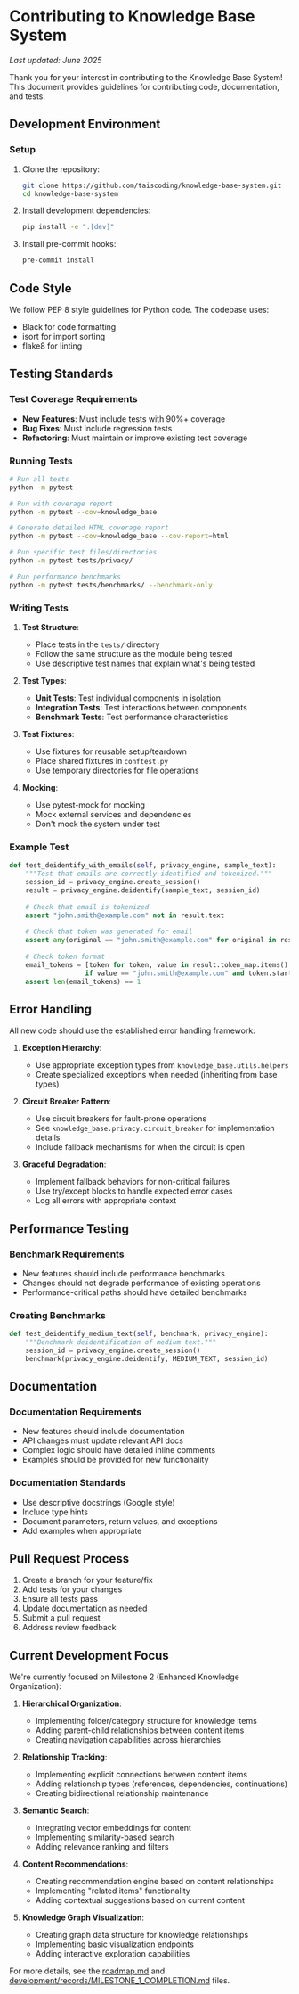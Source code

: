# Contributing to Knowledge Base System

*Last updated: June 2025*

Thank you for your interest in contributing to the Knowledge Base System! This document provides guidelines for contributing code, documentation, and tests.

## Development Environment

### Setup

1. Clone the repository:
   ```bash
   git clone https://github.com/taiscoding/knowledge-base-system.git
   cd knowledge-base-system
   ```

2. Install development dependencies:
   ```bash
   pip install -e ".[dev]"
   ```

3. Install pre-commit hooks:
   ```bash
   pre-commit install
   ```

## Code Style

We follow PEP 8 style guidelines for Python code. The codebase uses:

- Black for code formatting
- isort for import sorting
- flake8 for linting

## Testing Standards

### Test Coverage Requirements

- **New Features**: Must include tests with 90%+ coverage
- **Bug Fixes**: Must include regression tests
- **Refactoring**: Must maintain or improve existing test coverage

### Running Tests

```bash
# Run all tests
python -m pytest

# Run with coverage report
python -m pytest --cov=knowledge_base

# Generate detailed HTML coverage report
python -m pytest --cov=knowledge_base --cov-report=html

# Run specific test files/directories
python -m pytest tests/privacy/

# Run performance benchmarks
python -m pytest tests/benchmarks/ --benchmark-only
```

### Writing Tests

1. **Test Structure**:
   - Place tests in the `tests/` directory
   - Follow the same structure as the module being tested
   - Use descriptive test names that explain what's being tested

2. **Test Types**:
   - **Unit Tests**: Test individual components in isolation
   - **Integration Tests**: Test interactions between components
   - **Benchmark Tests**: Test performance characteristics

3. **Test Fixtures**:
   - Use fixtures for reusable setup/teardown
   - Place shared fixtures in `conftest.py`
   - Use temporary directories for file operations

4. **Mocking**:
   - Use pytest-mock for mocking
   - Mock external services and dependencies
   - Don't mock the system under test

### Example Test

```python
def test_deidentify_with_emails(self, privacy_engine, sample_text):
    """Test that emails are correctly identified and tokenized."""
    session_id = privacy_engine.create_session()
    result = privacy_engine.deidentify(sample_text, session_id)
    
    # Check that email is tokenized
    assert "john.smith@example.com" not in result.text
    
    # Check that token was generated for email
    assert any(original == "john.smith@example.com" for original in result.token_map.values())
    
    # Check token format
    email_tokens = [token for token, value in result.token_map.items() 
                   if value == "john.smith@example.com" and token.startswith("EMAIL")]
    assert len(email_tokens) == 1
```

## Error Handling

All new code should use the established error handling framework:

1. **Exception Hierarchy**:
   - Use appropriate exception types from `knowledge_base.utils.helpers`
   - Create specialized exceptions when needed (inheriting from base types)

2. **Circuit Breaker Pattern**:
   - Use circuit breakers for fault-prone operations
   - See `knowledge_base.privacy.circuit_breaker` for implementation details
   - Include fallback mechanisms for when the circuit is open

3. **Graceful Degradation**:
   - Implement fallback behaviors for non-critical failures
   - Use try/except blocks to handle expected error cases
   - Log all errors with appropriate context

## Performance Testing

### Benchmark Requirements

- New features should include performance benchmarks
- Changes should not degrade performance of existing operations
- Performance-critical paths should have detailed benchmarks

### Creating Benchmarks

```python
def test_deidentify_medium_text(self, benchmark, privacy_engine):
    """Benchmark deidentification of medium text."""
    session_id = privacy_engine.create_session()
    benchmark(privacy_engine.deidentify, MEDIUM_TEXT, session_id)
```

## Documentation

### Documentation Requirements

- New features should include documentation
- API changes must update relevant API docs
- Complex logic should have detailed inline comments
- Examples should be provided for new functionality

### Documentation Standards

- Use descriptive docstrings (Google style)
- Include type hints
- Document parameters, return values, and exceptions
- Add examples when appropriate

## Pull Request Process

1. Create a branch for your feature/fix
2. Add tests for your changes
3. Ensure all tests pass
4. Update documentation as needed
5. Submit a pull request
6. Address review feedback

## Current Development Focus

We're currently focused on Milestone 2 (Enhanced Knowledge Organization):

1. **Hierarchical Organization**:
   - Implementing folder/category structure for knowledge items
   - Adding parent-child relationships between content items
   - Creating navigation capabilities across hierarchies

2. **Relationship Tracking**:
   - Implementing explicit connections between content items
   - Adding relationship types (references, dependencies, continuations)
   - Creating bidirectional relationship maintenance

3. **Semantic Search**:
   - Integrating vector embeddings for content
   - Implementing similarity-based search
   - Adding relevance ranking and filters

4. **Content Recommendations**:
   - Creating recommendation engine based on content relationships
   - Implementing "related items" functionality
   - Adding contextual suggestions based on current content

5. **Knowledge Graph Visualization**:
   - Creating graph data structure for knowledge relationships
   - Implementing basic visualization endpoints
   - Adding interactive exploration capabilities

For more details, see the [roadmap.md](./roadmap.md) and [development/records/MILESTONE_1_COMPLETION.md](../development/records/MILESTONE_1_COMPLETION.md) files. 